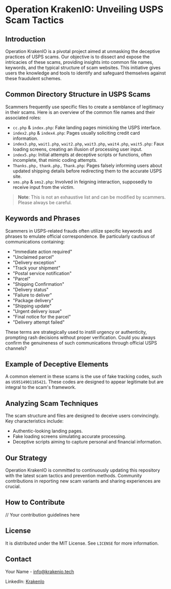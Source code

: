 # Operation KrakenIO: Unveiling USPS Scam Tactics

## Introduction

Operation KrakenIO is a pivotal project aimed at unmasking the deceptive practices of USPS scams. Our objective is to dissect and expose the intricacies of these scams, providing insights into common file names, keywords, and the typical structure of scam websites. This initiative gives users the knowledge and tools to identify and safeguard themselves against these fraudulent schemes.

## Common Directory Structure in USPS Scams

Scammers frequently use specific files to create a semblance of legitimacy in their scams. Here is an overview of the common file names and their associated roles:

- `cc.php` & `index.php`: Fake landing pages mimicking the USPS interface.
- `index2.php` & `index4.php`: Pages usually soliciting credit card information.
- `index3.php`, `wait1.php`, `wait2.php`, `wait3.php`, `wait4.php`, `wait5.php`: Faux loading screens, creating an illusion of processing user input.
- `index5.php`: Initial attempts at deceptive scripts or functions, often incomplete, that mimic coding attempts.
- `Thanks.php,` `thank.php,` `Thank.php`: Pages falsely informing users about updated shipping details before redirecting them to the accurate USPS site.
- `sms.php` & `sms2.php`: Involved in feigning interaction, supposedly to receive input from the victim.

> **Note**: This is not an exhaustive list and can be modified by scammers. Please always be careful.

## Keywords and Phrases

Scammers in USPS-related frauds often utilize specific keywords and phrases to emulate official correspondence. Be particularly cautious of communications containing:

- "Immediate action required"
- "Unclaimed parcel"
- "Delivery exception"
- "Track your shipment"
- "Postal service notification"
- "Parcel"
- "Shipping Confirmation"
- "Delivery status"
- "Failure to deliver"
- "Package delivery"
- "Shipping update"
- "Urgent delivery issue"
- "Final notice for the parcel"
- "Delivery attempt failed"

These terms are strategically used to instill urgency or authenticity, prompting rash decisions without proper verification. Could you always confirm the genuineness of such communications through official USPS channels?

## Example of Deceptive Elements

A common element in these scams is the use of fake tracking codes, such as `US9514901185421`. These codes are designed to appear legitimate but are integral to the scam's framework.

## Analyzing Scam Techniques

The scam structure and files are designed to deceive users convincingly. Key characteristics include:

- Authentic-looking landing pages.
- Fake loading screens simulating accurate processing.
- Deceptive scripts aiming to capture personal and financial information.

## Our Strategy

Operation KrakenIO is committed to continuously updating this repository with the latest scam tactics and prevention methods. Community contributions in reporting new scam variants and sharing experiences are crucial.

## How to Contribute

// Your contribution guidelines here

## License

It is distributed under the MIT License. See `LICENSE` for more information.

## Contact

Your Name - info@krakenio.tech

LinkedIn: [KrakenIo](https://www.linkedin.com/company/kraken-io/)
